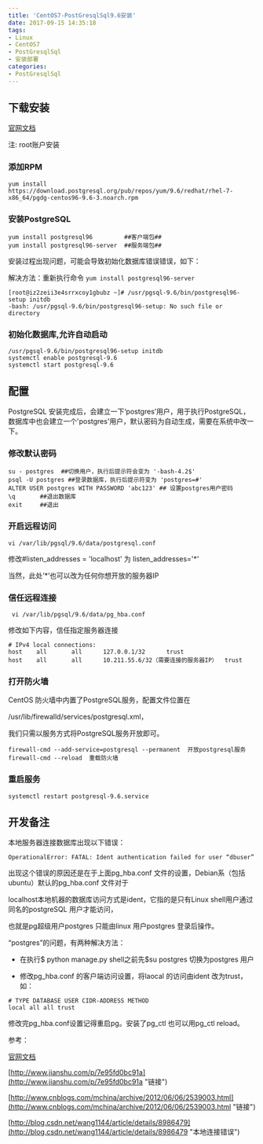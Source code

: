 ```yaml
---
title: 'CentOS7-PostGresqlSql9.6安装'
date: 2017-09-15 14:35:18
tags:
- Linux
- CentOS7
- PostGresqlSql
- 安装部署
categories:
- PostGresqlSql
---
```

## 下载安装

[官网文档](https://www.postgresql.org/download/linux/redhat/ "链接")

注: root账户安装

### 添加RPM

```` linux
yum install https://download.postgresql.org/pub/repos/yum/9.6/redhat/rhel-7-x86_64/pgdg-centos96-9.6-3.noarch.rpm
````

### 安装PostgreSQL

````linux
yum install postgresql96         ##客户端包##
yum install postgresql96-server  ##服务端包##
````

安装过程出现问题，可能会导致初始化数据库错误错误，如下：

解决方法：重新执行命令 `yum install postgresql96-server`

````linux
[root@iz2zeii3e4srrxcoy1gbubz ~]# /usr/pgsql-9.6/bin/postgresql96-setup initdb
-bash: /usr/pgsql-9.6/bin/postgresql96-setup: No such file or directory
````

### 初始化数据库,允许自动启动

````linux
/usr/pgsql-9.6/bin/postgresql96-setup initdb
systemctl enable postgresql-9.6
systemctl start postgresql-9.6
````

## 配置

PostgreSQL 安装完成后，会建立一下‘postgres’用户，用于执行PostgreSQL，数据库中也会建立一个'postgres'用户，默认密码为自动生成，需要在系统中改一下。

### 修改默认密码

````linux
su - postgres  ##切换用户，执行后提示符会变为 '-bash-4.2$'
psql -U postgres ##登录数据库，执行后提示符变为 'postgres=#'
ALTER USER postgres WITH PASSWORD 'abc123' ## 设置postgres用户密码
\q       ##退出数据库
exit     ##退出
````

### 开启远程访问

```linux
vi /var/lib/pgsql/9.6/data/postgresql.conf
```

 修改#listen_addresses = 'localhost' 为  listen_addresses='*'

 当然，此处‘*’也可以改为任何你想开放的服务器IP

### 信任远程连接

```linux
 vi /var/lib/pgsql/9.6/data/pg_hba.conf
```

修改如下内容，信任指定服务器连接

```linux
# IPv4 local connections:
host    all       all      127.0.0.1/32      trust
host    all       all      10.211.55.6/32（需要连接的服务器IP）  trust
```

### 打开防火墙

CentOS 防火墙中内置了PostgreSQL服务，配置文件位置在

/usr/lib/firewalld/services/postgresql.xml，

我们只需以服务方式将PostgreSQL服务开放即可。

```linux
firewall-cmd --add-service=postgresql --permanent  开放postgresql服务
firewall-cmd --reload  重载防火墙
```

### 重启服务

``` linux
systemctl restart postgresql-9.6.service
```

## 开发备注

本地服务器连接数据库出现以下错误：

```linux
OperationalError: FATAL: Ident authentication failed for user “dbuser”
```

出现这个错误的原因还是在于上面pg_hba.conf 文件的设置，Debian系（包括ubuntu）默认的pg_hba.conf 文件对于

localhost本地机器的数据库访问方式是ident，它指的是只有Linux shell用户通过同名的postgreSQL 用户才能访问，

也就是pg超级用户postgres 只能由linux 用户postgres 登录后操作。

“postgres”的问题，有两种解决方法：

* 在执行$ python manage.py shell之前先$su postgres 切换为postgres 用户

* 修改pg_hba.conf 的客户端访问设置，将laocal 的访问由ident 改为trust，如：

```linux
# TYPE DATABASE USER CIDR-ADDRESS METHOD
local all all trust
```

修改完pg_hba.conf设置记得重启pg。安装了pg_ctl 也可以用pg_ctl reload。

参考：

[官网文档](https://www.postgresql.org/download/linux/redhat/ "链接")

[http://www.jianshu.com/p/7e95fd0bc91a](http://www.jianshu.com/p/7e95fd0bc91a "链接")

[http://www.cnblogs.com/mchina/archive/2012/06/06/2539003.html](http://www.cnblogs.com/mchina/archive/2012/06/06/2539003.html "链接")

[http://blog.csdn.net/wang1144/article/details/8986479](http://blog.csdn.net/wang1144/article/details/8986479 "本地连接错误")
